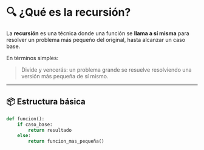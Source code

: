 # 🔍 ¿Qué es la recursión?

La **recursión** es una técnica donde una función se **llama a sí misma** para resolver un problema más pequeño del original, hasta alcanzar un caso base.

En términos simples:

> Divide y vencerás: un problema grande se resuelve resolviendo una versión más pequeña de sí mismo.

---

## 📦 Estructura básica

```python
def funcion():
    if caso_base:
        return resultado
    else:
        return funcion_mas_pequeña()
